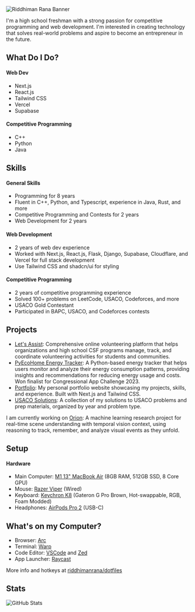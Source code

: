 <picture>
  <source type="image/avif" media="(prefers-color-scheme: dark)" srcset="./banners/riddhimanrana-dark.avif">
  <img alt="Riddhiman Rana Banner" loading="lazy" decoding="async" src="./banners/riddhimanrana-light.avif">
</picture>

I'm a high school freshman with a strong passion for competitive programming and web development. I'm interested in creating technology that solves real-world problems and aspire to become an entrepreneur in the future.

## What Do I Do?

#### Web Dev
- Next.js
- React.js
- Tailwind CSS
- Vercel
- Supabase

#### Competitive Programming
- C++
- Python
- Java

## Skills

#### General Skills

- Programming for 8 years
- Fluent in C++, Python, and Typescript, experience in Java, Rust, and more
- Competitive Programming and Contests for 2 years
- Web Development for 2 years

#### Web Development

- 2 years of web dev experience
- Worked with Next.js, React.js, Flask, Django, Supabase, Cloudflare, and Vercel for full stack development
- Use Tailwind CSS and shadcn/ui for styling

#### Competitive Programming

- 2 years of competitive programming experience
- Solved 100+ problems on LeetCode, USACO, Codeforces, and more
- USACO Gold Contestant
- Participated in BAPC, USACO, and Codeforces contests

## Projects
- [Let's Assist](https://lets-assist.com): Comprehensive online volunteering platform that helps organizations and high school CSF programs manage, track, and coordinate volunteering activities for students and communities.
- [PyEcoHome Energy Tracker](https://github.com/riddhimanrana/PyEcoHome-Energy-Tracker): A Python-based energy tracker that helps users monitor and analyze their energy consumption patterns, providing insights and recommendations for reducing energy usage and costs. Won finalist for Congressional App Challenge 2023.
- [Portfolio](https://riddhimanrana.com): My personal portfolio website showcasing my projects, skills, and experience. Built with Next.js and Tailwind CSS.
- [USACO Solutions](https://github.com/riddhimanrana/usaco-solutions): A collection of my solutions to USACO problems and prep materials, organized by year and problem type.

I am currently working on [Orion](https://github.com/riddhimanrana/orion): A machine learning research project for real-time scene understanding with temporal vision context, using reasoning to track, remember, and analyze visual events as they unfold.

## Setup

#### Hardware

- Main Computer: [M1 13" MacBook Air](https://support.apple.com/en-us/111883) (8GB RAM, 512GB SSD, 8 Core GPU)
- Mouse: [Razer Viper](https://mysupport.razer.com/app/answers/detail/a_id/3669/~/razer-viper-%7C-rz01-02550-support-%26-faqs) (Wired)
- Keyboard: [Keychron K8](https://www.keychron.com/products/keychron-k8-tenkeyless-wireless-mechanical-keyboard?variant=32018252955737) (Gateron G Pro Brown, Hot-swappable, RGB, Foam Modded)
- Headphones: [AirPods Pro 2](https://support.apple.com/en-us/111851) (USB-C)

## What's on my Computer?

- Browser: [Arc](https://arc.net/)
- Terminal: [Warp](https://warp.dev/)
- Code Editor: [VSCode](https://code.visualstudio.com/) and [Zed](https://zed.dev/)
- App Launcher: [Raycast](https://www.raycast.com/)

More info and hotkeys at [riddhimanrana/dotfiles](https://github.com/riddhimanrana/dotfiles)

## Stats

<picture>
  <source
    media="(prefers-color-scheme: dark)"
    srcset="https://github-profile-summary-cards.vercel.app/api/cards/profile-details?username=riddhimanrana&theme=github_dark">
  <img
    src="https://github-profile-summary-cards.vercel.app/api/cards/profile-details?username=riddhimanrana&theme=github"
    alt="GitHub Stats">
</picture>
